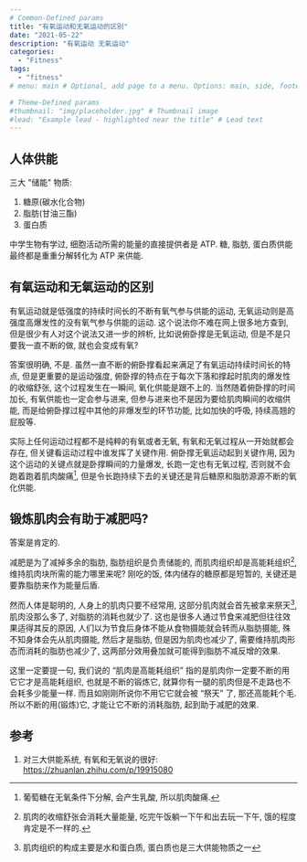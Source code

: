 ```yaml
---
# Common-Defined params
title: "有氧运动和无氧运动的区别"
date: "2021-05-22"
description: "有氧运动 无氧运动"
categories:
  - "Fitness"
tags:
  - "fitness"
# menu: main # Optional, add page to a menu. Options: main, side, footer

# Theme-Defined params
#thumbnail: "img/placeholder.jpg" # Thumbnail image
#lead: "Example lead - highlighted near the title" # Lead text
---
```


## 人体供能

三大 "储能" 物质:

1. 糖原(碳水化合物)
2. 脂肪(甘油三酯)
3. 蛋白质

中学生物有学过, 细胞活动所需的能量的直接提供者是 ATP. 糖, 脂肪, 蛋白质供能最终都是重重分解转化为 ATP 来供能.

## 有氧运动和无氧运动的区别

有氧运动就是低强度的持续时间长的不断有氧气参与供能的运动, 无氧运动则是高强度高爆发性的没有氧气参与供能的运动. 这个说法你不难在网上很多地方查到, 但是很少有人对这个说法又进一步的辨析, 比如说俯卧撑是无氧运动, 但是不是只要我一直不断的做, 就也会变成有氧?

答案很明确, 不是. 虽然一直不断的俯卧撑看起来满足了有氧运动持续时间长的特点, 但是更重要的是运动强度, 俯卧撑的特点在于每次下落和撑起时肌肉的爆发性的收缩舒张, 这个过程发生在一瞬间, 氧化供能是跟不上的. 当然随着俯卧撑的时间加长, 有氧供能也一定会参与进来, 但参与进来也不是因为要给肌肉瞬间的收缩供能, 而是给俯卧撑过程中其他的非爆发型的环节功能, 比如加快的呼吸, 持续高翘的屁股等.

实际上任何运动过程都不是纯粹的有氧或者无氧, 有氧和无氧过程从一开始就都会存在, 但关键看运动过程中谁发挥了关键作用. 俯卧撑无氧运动起到关键作用, 因为这个运动的关键点就是卧撑瞬间的力量爆发, 长跑一定也有无氧过程, 否则就不会跑着跑着肌肉酸痛[^1], 但是令长跑持续下去的关键还是背后糖原和脂肪源源不断的氧化供能.

## 锻炼肌肉会有助于减肥吗?

答案是肯定的.

减肥是为了减掉多余的脂肪, 脂肪组织是负责储能的, 而肌肉组织却是高能耗组织[^2], 维持肌肉块所需的能力哪里来呢? 刚吃的饭, 体内储存的糖原都是短暂的, 关键还是要靠脂肪来作为能量后盾.

然而人体是聪明的, 人身上的肌肉只要不经常用, 这部分肌肉就会首先被拿来祭天[^3], 肌肉没那么多了, 对脂肪的消耗也就少了. 这也是很多人通过节食来减肥但往往效果适得其反的原因, 人们以为节食后身体不能从食物摄能就会转而从脂肪摄能, 殊不知身体会先从肌肉摄能, 然后才是脂肪, 但是因为肌肉也减少了, 需要维持肌肉形态而消耗的脂肪也减少了, 这两部分效用叠加就可能得到脂肪不减反增的效果.

这里一定要提一句, 我们说的 “肌肉是高能耗组织” 指的是肌肉你一定要不断的用它它才是高能耗组织, 也就是不断的锻炼它, 就算你有一腿的肌肉但是不走路也不会耗多少能量一样. 而且如刚刚所说你不用它它就会被 “祭天” 了, 那还高能耗个毛. 所以不断的用(锻炼)它, 才能让它不断的消耗脂肪, 起到助于减肥的效果.

## 参考

1. 对三大供能系统, 有氧和无氧说的很好: https://zhuanlan.zhihu.com/p/19915080


[^1]: 葡萄糖在无氧条件下分解, 会产生乳酸, 所以肌肉酸痛.
[^2]: 肌肉的收缩舒张会消耗大量能量, 吃完午饭躺一下午和出去玩一下午, 饿的程度肯定是不一样的.
[^3]: 肌肉组织的构成主要是水和蛋白质, 蛋白质也是三大供能物质之一
